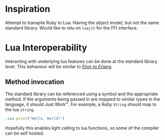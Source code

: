 # Inspiration

Attempt to transpile Ruby to Lua.
Having the object model, but not the same standard library.
Would like to relu on `luajit` for the FFI interface.

# Lua Interoperability

Interacting with underlying lua features can be done at the standard library level.
This behaviour will be similar to [Elixir to Erlang](https://elixirschool.com/en/lessons/advanced/erlang).

## Method invocation

The standard library can be referenced using a symbol and the appropriate method.
If the arguments being passed in are mapped to similar types in the language, it should Just Work™.
For example, a Ruby `String` should map to the lua `string`.

```ruby
:lua.print("Hello, World!")
```

Hopefully this enables light calling to lua functions, so some of the compiler can be self hosted.
